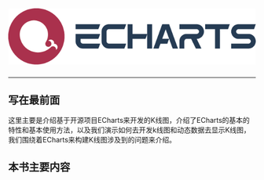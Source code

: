 # ![](/assets/logo.png)

---

## 写在最前面

这里主要是介绍基于开源项目ECharts来开发的K线图，介绍了ECharts的基本的特性和基本使用方法，以及我们演示如何去开发k线图和动态数据去显示K线图，我们围绕着ECharts来构建K线图涉及到的问题来介绍。

## 本书主要内容



